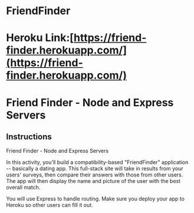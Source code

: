 # FriendFinder
# Heroku Link:[https://friend-finder.herokuapp.com/](https://friend-finder.herokuapp.com/)

# Friend Finder - Node and Express Servers

## Instructions

Friend Finder - Node and Express Servers

In this activity, you'll build a compatibility-based "FriendFinder" application -- basically a dating app. This full-stack site will take in results from your users' surveys, then compare their answers with those from other users. The app will then display the name and picture of the user with the best overall match. 

You will use Express to handle routing. Make sure you deploy your app to Heroku so other users can fill it out.


